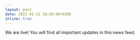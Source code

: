 ```yaml
---
layout: post
date: 2022-01-22 16:50:00+0100
inline: true
---
```


We are live! You will find all important updates in this news feed.
